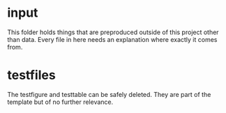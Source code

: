 # input

This folder holds things that are preproduced outside of this project other than data.
Every file in here needs an explanation where exactly it comes from.

# testfiles

The testfigure and testtable can be safely deleted.
They are part of the template but of no further relevance.